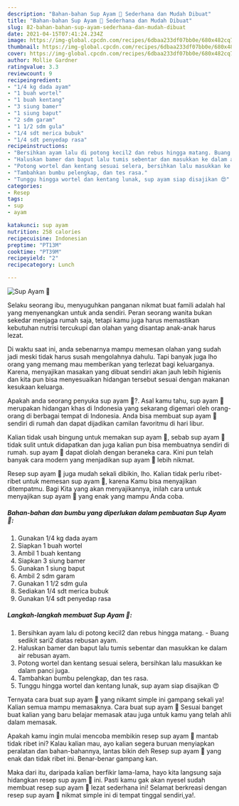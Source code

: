 ```yaml
---
description: "Bahan-bahan Sup Ayam 🍲 Sederhana dan Mudah Dibuat"
title: "Bahan-bahan Sup Ayam 🍲 Sederhana dan Mudah Dibuat"
slug: 82-bahan-bahan-sup-ayam-sederhana-dan-mudah-dibuat
date: 2021-04-15T07:41:24.234Z
image: https://img-global.cpcdn.com/recipes/6dbaa233df07bb0e/680x482cq70/sup-ayam-🍲-foto-resep-utama.jpg
thumbnail: https://img-global.cpcdn.com/recipes/6dbaa233df07bb0e/680x482cq70/sup-ayam-🍲-foto-resep-utama.jpg
cover: https://img-global.cpcdn.com/recipes/6dbaa233df07bb0e/680x482cq70/sup-ayam-🍲-foto-resep-utama.jpg
author: Mollie Gardner
ratingvalue: 3.3
reviewcount: 9
recipeingredient:
- "1/4 kg dada ayam"
- "1 buah wortel"
- "1 buah kentang"
- "3 siung bamer"
- "1 siung baput"
- "2 sdm garam"
- "1 1/2 sdm gula"
- "1/4 sdt merica bubuk"
- "1/4 sdt penyedap rasa"
recipeinstructions:
- "Bersihkan ayam lalu di potong kecil2 dan rebus hingga matang. Buang sedikit sari2 diatas rebusan ayam."
- "Haluskan bamer dan baput lalu tumis sebentar dan masukkan ke dalam air rebusan ayam."
- "Potong wortel dan kentang sesuai selera, bersihkan lalu masukkan ke dalam panci juga."
- "Tambahkan bumbu pelengkap, dan tes rasa."
- "Tunggu hingga wortel dan kentang lunak, sup ayam siap disajikan 😍"
categories:
- Resep
tags:
- sup
- ayam

katakunci: sup ayam 
nutrition: 258 calories
recipecuisine: Indonesian
preptime: "PT13M"
cooktime: "PT39M"
recipeyield: "2"
recipecategory: Lunch

---
```



![Sup Ayam 🍲](https://img-global.cpcdn.com/recipes/6dbaa233df07bb0e/680x482cq70/sup-ayam-🍲-foto-resep-utama.jpg)

Selaku seorang ibu, menyuguhkan panganan nikmat buat famili adalah hal yang menyenangkan untuk anda sendiri. Peran seorang  wanita bukan sekedar menjaga rumah saja, tetapi kamu juga harus memastikan kebutuhan nutrisi tercukupi dan olahan yang disantap anak-anak harus lezat.

Di waktu  saat ini, anda sebenarnya mampu memesan olahan yang sudah jadi meski tidak harus susah mengolahnya dahulu. Tapi banyak juga lho orang yang memang mau memberikan yang terlezat bagi keluarganya. Karena, menyajikan masakan yang dibuat sendiri akan jauh lebih higienis dan kita pun bisa menyesuaikan hidangan tersebut sesuai dengan makanan kesukaan keluarga. 



Apakah anda seorang penyuka sup ayam 🍲?. Asal kamu tahu, sup ayam 🍲 merupakan hidangan khas di Indonesia yang sekarang digemari oleh orang-orang di berbagai tempat di Indonesia. Anda bisa membuat sup ayam 🍲 sendiri di rumah dan dapat dijadikan camilan favoritmu di hari libur.

Kalian tidak usah bingung untuk memakan sup ayam 🍲, sebab sup ayam 🍲 tidak sulit untuk didapatkan dan juga kalian pun bisa membuatnya sendiri di rumah. sup ayam 🍲 dapat diolah dengan beraneka cara. Kini pun telah banyak cara modern yang menjadikan sup ayam 🍲 lebih nikmat.

Resep sup ayam 🍲 juga mudah sekali dibikin, lho. Kalian tidak perlu ribet-ribet untuk memesan sup ayam 🍲, karena Kamu bisa menyajikan ditempatmu. Bagi Kita yang akan menyajikannya, inilah cara untuk menyajikan sup ayam 🍲 yang enak yang mampu Anda coba.

<!--inarticleads1-->

##### Bahan-bahan dan bumbu yang diperlukan dalam pembuatan Sup Ayam 🍲:

1. Gunakan 1/4 kg dada ayam
1. Siapkan 1 buah wortel
1. Ambil 1 buah kentang
1. Siapkan 3 siung bamer
1. Gunakan 1 siung baput
1. Ambil 2 sdm garam
1. Gunakan 1 1/2 sdm gula
1. Sediakan 1/4 sdt merica bubuk
1. Gunakan 1/4 sdt penyedap rasa




<!--inarticleads2-->

##### Langkah-langkah membuat Sup Ayam 🍲:

1. Bersihkan ayam lalu di potong kecil2 dan rebus hingga matang. - Buang sedikit sari2 diatas rebusan ayam.
1. Haluskan bamer dan baput lalu tumis sebentar dan masukkan ke dalam air rebusan ayam.
1. Potong wortel dan kentang sesuai selera, bersihkan lalu masukkan ke dalam panci juga.
1. Tambahkan bumbu pelengkap, dan tes rasa.
1. Tunggu hingga wortel dan kentang lunak, sup ayam siap disajikan 😍




Ternyata cara buat sup ayam 🍲 yang nikamt simple ini gampang sekali ya! Kalian semua mampu memasaknya. Cara buat sup ayam 🍲 Sesuai banget buat kalian yang baru belajar memasak atau juga untuk kamu yang telah ahli dalam memasak.

Apakah kamu ingin mulai mencoba membikin resep sup ayam 🍲 mantab tidak ribet ini? Kalau kalian mau, ayo kalian segera buruan menyiapkan peralatan dan bahan-bahannya, lantas bikin deh Resep sup ayam 🍲 yang enak dan tidak ribet ini. Benar-benar gampang kan. 

Maka dari itu, daripada kalian berfikir lama-lama, hayo kita langsung saja hidangkan resep sup ayam 🍲 ini. Pasti kamu gak akan nyesel sudah membuat resep sup ayam 🍲 lezat sederhana ini! Selamat berkreasi dengan resep sup ayam 🍲 nikmat simple ini di tempat tinggal sendiri,ya!.


